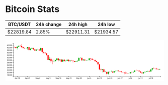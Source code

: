 # Bitcoin Stats

BTC/USDT|24h change|24h high|24h low|
|---|---|---|---|
|$22819.84|2.85%|$22911.31|$21934.57|

<img src="./chart.svg">
